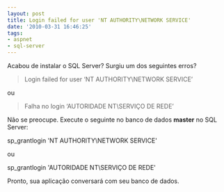 ```yaml
---
layout: post
title: Login failed for user 'NT AUTHORITY\NETWORK SERVICE'
date: '2010-03-31 16:46:25'
tags:
- aspnet
- sql-server
---
```



Acabou de instalar o SQL Server? Surgiu um dos seguintes erros?

> Login failed for user ‘NT AUTHORITY\NETWORK SERVICE’

ou

> Falha no login ‘AUTORIDADE NT\SERVIÇO DE REDE’

Não se preocupe. Execute o seguinte no banco de dados **master** no SQL Server:

 sp_grantlogin 'NT AUTHORITY\NETWORK SERVICE'

ou

 sp_grantlogin 'AUTORIDADE NT\SERVIÇO DE REDE'

Pronto, sua aplicação conversará com seu banco de dados.


